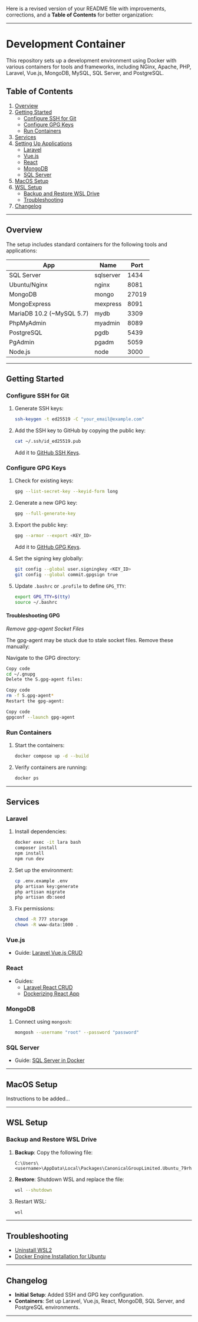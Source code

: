 Here is a revised version of your README file with improvements, corrections, and a **Table of Contents** for better organization:

---

# Development Container

This repository sets up a development environment using Docker with various containers for tools and frameworks, including NGinx, Apache, PHP, Laravel, Vue.js, MongoDB, MySQL, SQL Server, and PostgreSQL.

## Table of Contents

1. [Overview](#overview)
2. [Getting Started](#getting-started)
   - [Configure SSH for Git](#configure-ssh-for-git)
   - [Configure GPG Keys](#configure-gpg-keys)
   - [Run Containers](#run-containers)
3. [Services](#services)
4. [Setting Up Applications](#setting-up-applications)
   - [Laravel](#laravel)
   - [Vue.js](#vuejs)
   - [React](#react)
   - [MongoDB](#mongodb)
   - [SQL Server](#sql-server)
5. [MacOS Setup](#macos-setup)
6. [WSL Setup](#wsl-setup)
   - [Backup and Restore WSL Drive](#backup-and-restore-wsl-drive)
   - [Troubleshooting](#troubleshooting)
7. [Changelog](#changelog)

---

## Overview

The setup includes standard containers for the following tools and applications:

| App                       | Name      | Port  |
| ------------------------- | --------- | ----- |
| SQL Server                | sqlserver | 1434  |
| Ubuntu/Nginx              | nginx     | 8081  |
| MongoDB                   | mongo     | 27019 |
| MongoExpress              | mexpress  | 8091  |
| MariaDB 10.2 (~MySQL 5.7) | mydb      | 3309  |
| PhpMyAdmin                | myadmin   | 8089  |
| PostgreSQL                | pgdb      | 5439  |
| PgAdmin                   | pgadm     | 5059  |
| Node.js                   | node      | 3000  |

---

## Getting Started

### Configure SSH for Git

1. Generate SSH keys:
   ```bash
   ssh-keygen -t ed25519 -C "your_email@example.com"
   ```
2. Add the SSH key to GitHub by copying the public key:
   ```bash
   cat ~/.ssh/id_ed25519.pub
   ```
   Add it to [GitHub SSH Keys](https://github.com/settings/keys).

### Configure GPG Keys

1. Check for existing keys:
   ```bash
   gpg --list-secret-key --keyid-form long
   ```
2. Generate a new GPG key:
   ```bash
   gpg --full-generate-key
   ```
3. Export the public key:
   ```bash
   gpg --armor --export <KEY_ID>
   ```
   Add it to [GitHub GPG Keys](https://docs.github.com/en/authentication/managing-commit-signature-verification/telling-git-about-your-signing-key).

4. Set the signing key globally:
   ```bash
   git config --global user.signingkey <KEY_ID>
   git config --global commit.gpgsign true
   ```

5. Update `.bashrc` or `.profile` to define `GPG_TTY`:
   ```bash
   export GPG_TTY=$(tty)
   source ~/.bashrc
   ```

#### Troubleshooting GPG

*Remove gpg-agent Socket Files*

The gpg-agent may be stuck due to stale socket files. Remove these manually:

Navigate to the GPG directory:

```bash
Copy code
cd ~/.gnupg
Delete the S.gpg-agent files:
```


```bash
Copy code
rm -f S.gpg-agent*
Restart the gpg-agent:
```

```bash
Copy code
gpgconf --launch gpg-agent
```

### Run Containers

1. Start the containers:
   ```bash
   docker compose up -d --build
   ```
2. Verify containers are running:
   ```bash
   docker ps
   ```

---

## Services

### Laravel

1. Install dependencies:
   ```bash
   docker exec -it lara bash
   composer install
   npm install
   npm run dev
   ```
2. Set up the environment:
   ```bash
   cp .env.example .env
   php artisan key:generate
   php artisan migrate
   php artisan db:seed
   ```
3. Fix permissions:
   ```bash
   chmod -R 777 storage
   chown -R www-data:1000 .
   ```

### Vue.js

- Guide: [Laravel Vue.js CRUD](https://www.positronx.io/create-laravel-vue-js-crud-single-page-application/)

### React

- Guides:
  - [Laravel React CRUD](https://techvblogs.com/blog/build-crud-app-with-laravel-and-reactjs)
  - [Dockerizing React App](https://blog.codeexpertslearning.com.br/dockerizando-uma-aplica%C3%A7%C3%A3o-react-js-f6a22e93bc5d)

### MongoDB

1. Connect using `mongosh`:
   ```bash
   mongosh --username "root" --password "password"
   ```

### SQL Server

- Guide: [SQL Server in Docker](https://learn.microsoft.com/en-us/sql/linux/sql-server-linux-docker-container-configure)

---

## MacOS Setup

Instructions to be added...

---

## WSL Setup

### Backup and Restore WSL Drive

1. **Backup**:
   Copy the following file:
   ```
   C:\Users\<username>\AppData\Local\Packages\CanonicalGroupLimited.Ubuntu_79rhkp1fndgsc\LocalState\ext4.vhdx
   ```

2. **Restore**:
   Shutdown WSL and replace the file:
   ```bash
   wsl --shutdown
   ```

3. Restart WSL:
   ```bash
   wsl
   ```

---

## Troubleshooting

- [Uninstall WSL2](https://pureinfotech.com/uninstall-wsl2-windows-10/)
- [Docker Engine Installation for Ubuntu](https://docs.docker.com/engine/install/ubuntu/)

---

## Changelog

- **Initial Setup**: Added SSH and GPG key configuration.
- **Containers**: Set up Laravel, Vue.js, React, MongoDB, SQL Server, and PostgreSQL environments.

---
